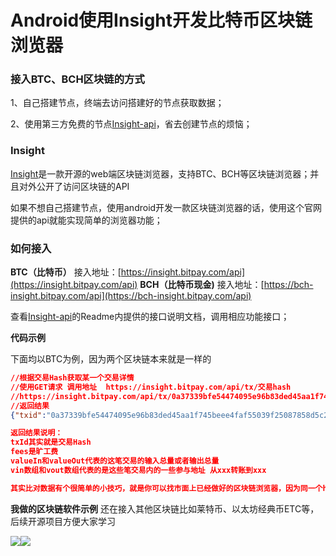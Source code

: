 # Android使用Insight开发比特币区块链浏览器

### 接入BTC、BCH区块链的方式

1、自己搭建节点，终端去访问搭建好的节点获取数据；

2、使用第三方免费的节点[Insight-api](https://github.com/bitpay/insight-api)，省去创建节点的烦恼；

### Insight

[Insight](https://github.com/bitpay/insight)是一款开源的web端区块链浏览器，支持BTC、BCH等区块链浏览器；并且对外公开了访问区块链的API

如果不想自己搭建节点，使用android开发一款区块链浏览器的话，使用这个官网提供的api就能实现简单的浏览器功能；

### 如何接入

**BTC（比特币）**               接入地址：[https://insight.bitpay.com/api](https://insight.bitpay.com/api)
**BCH（比特币现金)**         接入地址：[https://bch-insight.bitpay.com/api](https://bch-insight.bitpay.com/api)

查看[Insight-api](https://github.com/bitpay/insight-api)的Readme内提供的接口说明文档，调用相应功能接口；

**代码示例**        

下面均以BTC为例，因为两个区块链本来就是一样的

```json
//根据交易Hash获取某一个交易详情
//使用GET请求 调用地址  https://insight.bitpay.com/api/tx/交易hash
//https://insight.bitpay.com/api/tx/0a37339bfe54474095e96b83ded45aa1f745beee4faf55039f25087858d5c2cf
//返回结果
{"txid":"0a37339bfe54474095e96b83ded45aa1f745beee4faf55039f25087858d5c2cf","version":2,"locktime":518049,"vin":[{"txid":"c9f0b642b566dc2076efe5dc685c3f7655eab05986f9cb6b992e984415489544","vout":113,"sequence":4294967294,"n":0,"scriptSig":{"hex":"483045022100ad25609e2a845542f4e47351ef9e9a7256bc40d0d20b617ce2ae083dcfc4a4cd0220238a871042376df11008dc5b5b7a45c09f0a6d29e4faa59e33f1efdb3238af450121038d588053a29779e3c2b10d9be59b9695c091d62268ed05cf5329a58f89373c2b","asm":"3045022100ad25609e2a845542f4e47351ef9e9a7256bc40d0d20b617ce2ae083dcfc4a4cd0220238a871042376df11008dc5b5b7a45c09f0a6d29e4faa59e33f1efdb3238af45[ALL] 038d588053a29779e3c2b10d9be59b9695c091d62268ed05cf5329a58f89373c2b"},"addr":"1EruNcryxv71TTMvBJC2w7kYm8NPZ8Sapv","valueSat":5578915,"value":0.05578915,"doubleSpentTxID":null},{"txid":"ff9f16e26879a71ce1e3ec0c95805db56f30ca120bdfff55dbf9fb6172d26ee1","vout":1,"sequence":4294967294,"n":1,"scriptSig":{"hex":"483045022100d195a21eddeb747ae1ca573790b0fe7935f8a229d54dff32781816be63e0af8a0220528548bbea30cb84ceb613d85b8834c910a2aa4c14d2e9adddad055b4ebb9b0b01210338b140b65ac68df0f29dd730b1d50748465651784f3d43b60a740d53ef0ce3f8","asm":"3045022100d195a21eddeb747ae1ca573790b0fe7935f8a229d54dff32781816be63e0af8a0220528548bbea30cb84ceb613d85b8834c910a2aa4c14d2e9adddad055b4ebb9b0b[ALL] 0338b140b65ac68df0f29dd730b1d50748465651784f3d43b60a740d53ef0ce3f8"},"addr":"1NpmsWtQArECreydtxgZn8n6eseT67PNyn","valueSat":5000000,"value":0.05,"doubleSpentTxID":null}],"vout":[{"value":"0.03946339","n":0,"scriptPubKey":{"hex":"76a914bea093f139989dccf7725fb2794efe048ce14f7f88ac","asm":"OP_DUP OP_HASH160 bea093f139989dccf7725fb2794efe048ce14f7f OP_EQUALVERIFY OP_CHECKSIG","addresses":["1JNwkbZQEtcVcoyeMMk9i9ZtxGk5yWHq2A"],"type":"pubkeyhash"},"spentTxId":"69e08bc96290b00b04d45e77c36912f981bdc3097084e0b5f49c1131ebd05e16","spentIndex":0,"spentHeight":518051},{"value":"0.06353576","n":1,"scriptPubKey":{"hex":"a914c56cbaf35f6723ffab76f0a7fc4f3f55beed07ce87","asm":"OP_HASH160 c56cbaf35f6723ffab76f0a7fc4f3f55beed07ce OP_EQUAL","addresses":["3KguJ3eFC1z8gyiC6kEmDJrsC36BmEPfEm"],"type":"scripthash"},"spentTxId":null,"spentIndex":null,"spentHeight":null}],"blockhash":"0000000000000000003492ab1123c56fa769c8fe15005496b402a7d3360f6c0d","blockheight":518050,"confirmations":1797,"time":1523643926,"blocktime":1523643926,"valueOut":0.10299915,"size":372,"valueIn":0.10578915,"fees":0.00279}

返回结果说明：
txId其实就是交易Hash
fees是旷工费
valueIn和valueOut代表的这笔交易的输入总量或者输出总量
vin数组和vout数组代表的是这些笔交易内的一些参与地址 从xxx转账到xxx

其实比对数据有个很简单的小技巧，就是你可以找市面上已经做好的区块链浏览器，因为同一个hash返回的数据跟他们做的应该是一模一样的，因为使用的都是区块链内的数据；
```

**我做的区块链软件示例** 还在接入其他区块链比如莱特币、以太坊经典币ETC等，后续开源项目方便大家学习

![](https://ws3.sinaimg.cn/large/006tNc79ly1fqoz1e9kkdj30u02b6mz3.jpg)![](https://ws1.sinaimg.cn/large/006tNc79ly1fqoz1r093yj30u01pk0ue.jpg)